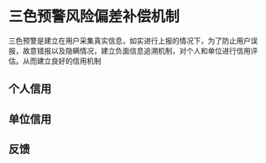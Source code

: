 # 三色预警风险偏差补偿机制

三色预警是建立在用户采集真实信息，如实进行上报的情况下，为了防止用户误报，故意错报以及隐瞒情况，建立负面信息追溯机制，对个人和单位进行信用评估。从而建立良好的信用机制

## 个人信用

## 单位信用

## 反馈


